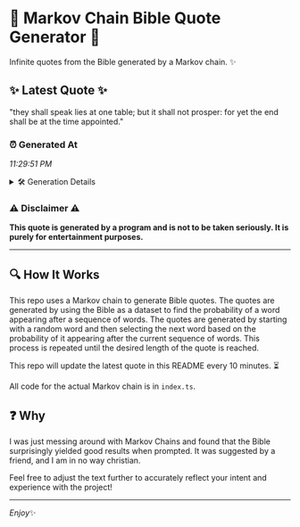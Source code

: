 # 📖 Markov Chain Bible Quote Generator 📖

Infinite quotes from the Bible generated by a Markov chain. ✨

## ✨ Latest Quote ✨
"they shall speak lies at one table; but it shall not prosper: for yet the end shall be at the time appointed."

### ⏰ Generated At
*11:29:51 PM*

<details>
    <summary>🛠️ Generation Details</summary>
    <p>
        <strong>🌱 Seed:</strong> they<br>
        <strong>🔄 Iterations:</strong> 21<br>
        <strong>📜 Context History:</strong><br>[ they ]: shall<br>[ they, shall ]: speak<br>[ they, shall, speak ]: lies<br>[ they, shall, speak, lies ]: at<br>[ they, shall, speak, lies, at ]: one<br>[ they, shall, speak, lies, at, one ]: table;<br>[ shall, speak, lies, at, one, table; ]: but<br>[ speak, lies, at, one, table;, but ]: it<br>[ lies, at, one, table;, but, it ]: shall<br>[ at, one, table;, but, it, shall ]: not<br>[ one, table;, but, it, shall, not ]: prosper:<br>[ table;, but, it, shall, not, prosper: ]: for<br>[ but, it, shall, not, prosper:, for ]: yet<br>[ it, shall, not, prosper:, for, yet ]: the<br>[ shall, not, prosper:, for, yet, the ]: end<br>[ not, prosper:, for, yet, the, end ]: shall<br>[ prosper:, for, yet, the, end, shall ]: be<br>[ for, yet, the, end, shall, be ]: at<br>[ yet, the, end, shall, be, at ]: the<br>[ the, end, shall, be, at, the ]: time<br>[ end, shall, be, at, the, time ]: appointed.<br>
    </p>
</details>

### ⚠️ Disclaimer ⚠️
**This quote is generated by a program and is not to be taken seriously. It is purely for entertainment purposes.**

---

## 🔍 How It Works

This repo uses a Markov chain to generate Bible quotes. The quotes are generated by using the Bible as a dataset to find the probability of a word appearing after a sequence of words. The quotes are generated by starting with a random word and then selecting the next word based on the probability of it appearing after the current sequence of words. This process is repeated until the desired length of the quote is reached.

This repo will update the latest quote in this README every 10 minutes. ⏳

All code for the actual Markov chain is in `index.ts`.

## ❓ Why

I was just messing around with Markov Chains and found that the Bible surprisingly yielded good results when prompted. 
It was suggested by a friend, and I am in no way christian.

Feel free to adjust the text further to accurately reflect your intent and experience with the project!

---

*Enjoy*✨
